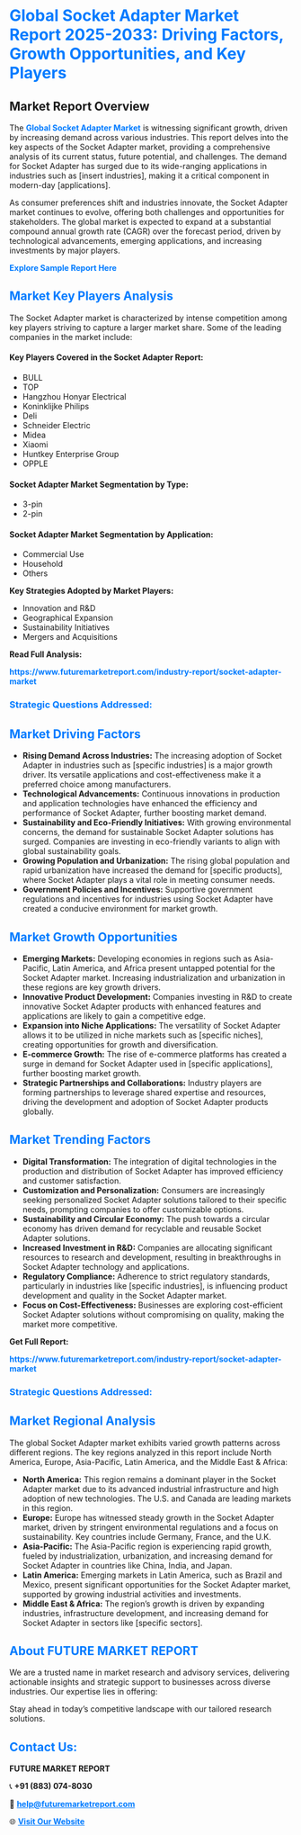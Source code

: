 <h1 style="color: #007BFF;">Global Socket Adapter Market Report 2025-2033: Driving Factors, Growth Opportunities, and Key Players</h1>

<section id="overview">
<h2>Market Report Overview</h2>
<p>The <a href="https://www.futuremarketreport.com/industry-report/socket-adapter-market" style="color: #007BFF; text-decoration: none;"><strong>Global Socket Adapter Market</strong></a> is witnessing significant growth, driven by increasing demand across various industries. This report delves into the key aspects of the Socket Adapter market, providing a comprehensive analysis of its current status, future potential, and challenges. The demand for Socket Adapter has surged due to its wide-ranging applications in industries such as [insert industries], making it a critical component in modern-day [applications].</p>
<p>As consumer preferences shift and industries innovate, the Socket Adapter market continues to evolve, offering both challenges and opportunities for stakeholders. The global market is expected to expand at a substantial compound annual growth rate (CAGR) over the forecast period, driven by technological advancements, emerging applications, and increasing investments by major players.</p>
</section>

<section id="overview">
<p><a href="https://www.futuremarketreport.com/request-sample/reportId=75602" style="color: #007BFF; text-decoration: none;"><strong>Explore Sample Report Here</strong></a></p>
</section>

<section id="key-players">
<h2 style="color: #007BFF;">Market Key Players Analysis</h2>
<p>The Socket Adapter market is characterized by intense competition among key players striving to capture a larger market share. Some of the leading companies in the market include:</p>
<h4>Key Players Covered in the Socket Adapter Report:</h4>
<ul><li>BULL</li><li>TOP</li><li>Hangzhou Honyar Electrical</li><li>Koninklijke Philips</li><li>Deli</li><li>Schneider Electric</li><li>Midea</li><li>Xiaomi</li><li>Huntkey Enterprise Group</li><li>OPPLE</li></ul>
<h4>Socket Adapter Market Segmentation by Type:</h4>
<ul><li>3-pin</li><li>2-pin</li></ul>

<h4>Socket Adapter Market Segmentation by Application:</h4>
<ul><li>Commercial Use</li><li>Household</li><li>Others</li></ul>
<p><strong>Key Strategies Adopted by Market Players:</strong></p>
<ul>
<li>Innovation and R&D</li>
<li>Geographical Expansion</li>
<li>Sustainability Initiatives</li>
<li>Mergers and Acquisitions</li>
</ul>
</section>

<section>
<p><strong>Read Full Analysis: </strong></p><a href="https://www.futuremarketreport.com/industry-report/socket-adapter-market" style="color: #007BFF; text-decoration: none;"><strong>https://www.futuremarketreport.com/industry-report/socket-adapter-market</strong></a>
<h3 style="color: #007BFF;">Strategic Questions Addressed:</h3>
</section>

<section id="driving-factors">
<h2 style="color: #007BFF;">Market Driving Factors</h2>
<ul>
<li><strong>Rising Demand Across Industries:</strong> The increasing adoption of Socket Adapter in industries such as [specific industries] is a major growth driver. Its versatile applications and cost-effectiveness make it a preferred choice among manufacturers.</li>
<li><strong>Technological Advancements:</strong> Continuous innovations in production and application technologies have enhanced the efficiency and performance of Socket Adapter, further boosting market demand.</li>
<li><strong>Sustainability and Eco-Friendly Initiatives:</strong> With growing environmental concerns, the demand for sustainable Socket Adapter solutions has surged. Companies are investing in eco-friendly variants to align with global sustainability goals.</li>
<li><strong>Growing Population and Urbanization:</strong> The rising global population and rapid urbanization have increased the demand for [specific products], where Socket Adapter plays a vital role in meeting consumer needs.</li>
<li><strong>Government Policies and Incentives:</strong> Supportive government regulations and incentives for industries using Socket Adapter have created a conducive environment for market growth.</li>
</ul>
</section>

<section id="growth-opportunities">
<h2 style="color: #007BFF;">Market Growth Opportunities</h2>
<ul>
<li><strong>Emerging Markets:</strong> Developing economies in regions such as Asia-Pacific, Latin America, and Africa present untapped potential for the Socket Adapter market. Increasing industrialization and urbanization in these regions are key growth drivers.</li>
<li><strong>Innovative Product Development:</strong> Companies investing in R&D to create innovative Socket Adapter products with enhanced features and applications are likely to gain a competitive edge.</li>
<li><strong>Expansion into Niche Applications:</strong> The versatility of Socket Adapter allows it to be utilized in niche markets such as [specific niches], creating opportunities for growth and diversification.</li>
<li><strong>E-commerce Growth:</strong> The rise of e-commerce platforms has created a surge in demand for Socket Adapter used in [specific applications], further boosting market growth.</li>
<li><strong>Strategic Partnerships and Collaborations:</strong> Industry players are forming partnerships to leverage shared expertise and resources, driving the development and adoption of Socket Adapter products globally.</li>
</ul>
</section>

<section id="trending-factors">
<h2 style="color: #007BFF;">Market Trending Factors</h2>
<ul>
<li><strong>Digital Transformation:</strong> The integration of digital technologies in the production and distribution of Socket Adapter has improved efficiency and customer satisfaction.</li>
<li><strong>Customization and Personalization:</strong> Consumers are increasingly seeking personalized Socket Adapter solutions tailored to their specific needs, prompting companies to offer customizable options.</li>
<li><strong>Sustainability and Circular Economy:</strong> The push towards a circular economy has driven demand for recyclable and reusable Socket Adapter solutions.</li>
<li><strong>Increased Investment in R&D:</strong> Companies are allocating significant resources to research and development, resulting in breakthroughs in Socket Adapter technology and applications.</li>
<li><strong>Regulatory Compliance:</strong> Adherence to strict regulatory standards, particularly in industries like [specific industries], is influencing product development and quality in the Socket Adapter market.</li>
<li><strong>Focus on Cost-Effectiveness:</strong> Businesses are exploring cost-efficient Socket Adapter solutions without compromising on quality, making the market more competitive.</li>
</ul>
</section>

<section>
<p><strong>Get Full Report: </strong></p><a href="https://www.futuremarketreport.com/industry-report/socket-adapter-market" style="color: #007BFF; text-decoration: none;"><strong>https://www.futuremarketreport.com/industry-report/socket-adapter-market</strong></a>
<h3 style="color: #007BFF;">Strategic Questions Addressed:</h3>
</section>


<section id="regional-analysis">
<h2 style="color: #007BFF;">Market Regional Analysis</h2>
<p>The global Socket Adapter market exhibits varied growth patterns across different regions. The key regions analyzed in this report include North America, Europe, Asia-Pacific, Latin America, and the Middle East & Africa:</p>
<ul>
<li><strong>North America:</strong> This region remains a dominant player in the Socket Adapter market due to its advanced industrial infrastructure and high adoption of new technologies. The U.S. and Canada are leading markets in this region.</li>
<li><strong>Europe:</strong> Europe has witnessed steady growth in the Socket Adapter market, driven by stringent environmental regulations and a focus on sustainability. Key countries include Germany, France, and the U.K.</li>
<li><strong>Asia-Pacific:</strong> The Asia-Pacific region is experiencing rapid growth, fueled by industrialization, urbanization, and increasing demand for Socket Adapter in countries like China, India, and Japan.</li>
<li><strong>Latin America:</strong> Emerging markets in Latin America, such as Brazil and Mexico, present significant opportunities for the Socket Adapter market, supported by growing industrial activities and investments.</li>
<li><strong>Middle East & Africa:</strong> The region’s growth is driven by expanding industries, infrastructure development, and increasing demand for Socket Adapter in sectors like [specific sectors].</li>
</ul>
</section>

<footer>
<h2 style="color: #007BFF;">About FUTURE MARKET REPORT</h2>
<p>We are a trusted name in market research and advisory services, delivering actionable insights and strategic support to businesses across diverse industries. Our expertise lies in offering:</p>

<p>Stay ahead in today’s competitive landscape with our tailored research solutions.</p>

<h2 style="color: #007BFF;">Contact Us:</h2>
<p><strong>FUTURE MARKET REPORT</strong></p>
<p>📞 <strong>+91 (883) 074-8030</strong></p>
<p>📧 <strong><a href="mailto:help@futuremarketreport.com" style="color: #007BFF;">help@futuremarketreport.com</a></strong></p>
<p>🌐 <strong><a href="https://www.futuremarketreport.com/" style="color: #007BFF;">Visit Our Website</a></strong></p>
</footer>